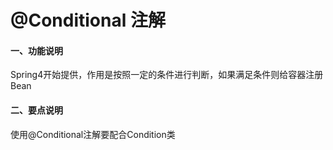 # @Conditional 注解

#### 一、功能说明
Spring4开始提供，作用是按照一定的条件进行判断，如果满足条件则给容器注册Bean

#### 二、要点说明
使用@Conditional注解要配合Condition类

